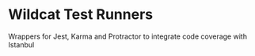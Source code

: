 # Wildcat Test Runners

Wrappers for Jest, Karma and Protractor to integrate code coverage with Istanbul

